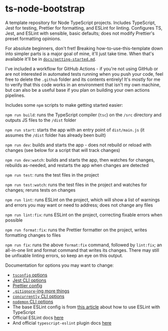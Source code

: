 # ts-node-bootstrap

A template repository for Node TypeScript projects. Includes TypeScript, Jest for testing, Prettier for formatting, and ESLint for linting. Configures TS, Jest, and ESLint with sensible, basic defaults; does not modify Prettier's preset formatting opinions.

For absolute beginners, don't fret! Breaking how-to-use-this-template down into simpler parts is a major goal of mine, it'll just take time. When that's available it'll be in [`docs/getting-started.md`](./docs/getting-started.md).

I've included a workflow for GitHub Actions - if you're not using GitHub or are not interested in automated tests running when you push your code, feel free to delete the `.github` folder and its contents entirely! It's mostly for me to verify that this code works in an environment that isn't my own machine, but can also be a useful base if you plan on building your own actions pipelines.

Includes some `npm` scripts to make getting started easier:

`npm run build`: runs the TypeScript compiler (`tsc`) on the `/src` directory and outputs JS files to the `/dist` folder

`npm run start`: starts the app with an entry point of `dist/main.js` (it assumes the `/dist` folder has already been built)

`npm run dev`: builds and starts the app - does not rebuild or reload with changes (see below for a script that will track changes)

`npm run dev:watch`: builds and starts the app, then watches for changes, rebuilds as-needed, and restarts the app when changes are detected

`npm run test`: runs the test files in the project

`npm run test:watch`: runs the test files in the project and watches for changes; reruns tests on changes

`npm run lint`: runs ESLint on the project, which will show a list of warnings and errors you may want or need to address; does not change any files

`npm run lint:fix`: runs ESLint on the project, correcting fixable errors when possible

`npm run format:fix`: runs the Prettier formatter on the project, writes formatting changes to files

`npm run fix`: runs the above `format:fix` command, followed by `lint:fix`; an all-in-one lint and format command that writes its changes. There may still be unfixable linting errors, so keep an eye on this output.

Documentation for options you may want to change:

- [`tsconfig` options](https://www.typescriptlang.org/docs/handbook/tsconfig-json.html)
- [Jest CLI options](https://jestjs.io/docs/cli)
- [Prettier config](https://prettier.io/docs/en/configuration.html)
- [`.gitignore`-ing more things](https://github.com/github/gitignore/blob/main/Node.gitignore)
- [`concurrently` CLI options](https://www.npmjs.com/package/concurrently)
- [`nodemon` CLI options](https://www.npmjs.com/package/nodemon)
- The base ESLint config is from [this article](https://khalilstemmler.com/blogs/typescript/eslint-for-typescript/) about how to use ESLint with TypeScript
- Official ESLint docs [here](https://eslint.org/docs/latest/)
- And official `typescript-eslint` plugin docs [here](https://typescript-eslint.io/)
